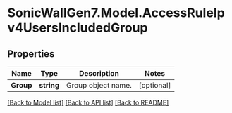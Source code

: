# SonicWallGen7.Model.AccessRuleIpv4UsersIncludedGroup

## Properties

Name | Type | Description | Notes
------------ | ------------- | ------------- | -------------
**Group** | **string** | Group object name. | [optional] 

[[Back to Model list]](../README.md#documentation-for-models) [[Back to API list]](../README.md#documentation-for-api-endpoints) [[Back to README]](../README.md)

